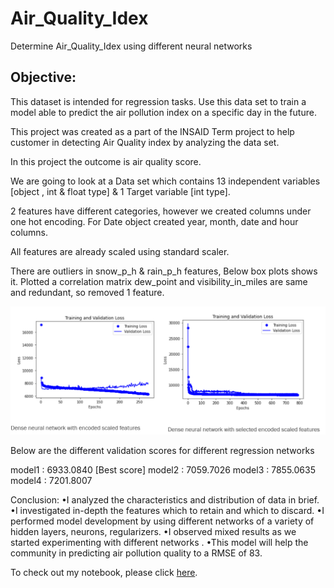 # Air_Quality_Idex
Determine Air_Quality_Idex using different neural networks

## Objective:
This dataset is intended for regression tasks.
Use this data set to train a model able to predict the air pollution index on a specific day in
the future.

This project was created as a part of the INSAID Term project to help customer in detecting Air Quality index by analyzing the data set.  

In this project the outcome is air quality score. 

We are going to look at a Data set which contains 13 independent variables [object , int & float type] & 1 Target variable [int type].

2 features have different categories, however we created columns under one hot encoding. For Date object created year, month, date and hour columns.

All features  are already scaled using standard scaler.

There are outliers in snow_p_h & rain_p_h features, Below box plots shows it.
Plotted a correlation matrix
dew_point and visibility_in_miles are same and redundant, so removed 1 feature.


![enter image description here](https://github.com/amar-chakka/Air_Quality_Idex/blob/0b2067db1e1e7cc6419522fe196d8ef895ccddb2/Training_Validation%20Loss%20plots.png?raw=true)


Below are the different validation scores for different regression networks

model1 : 6933.0840  [Best score]
model2 : 7059.7026
model3 : 7855.0635
model4 : 7201.8007

Conclusion:
•I analyzed the characteristics and distribution of data in brief.
•I investigated in-depth the features which to retain and which to discard.
•I performed model development by using different networks of a variety of hidden layers, neurons, regularizers.
•I observed mixed results as we started experimenting with different networks .
•This model will help the community in predicting air pollution quality to a RMSE of 83.

To check out my notebook, please click [here](https://github.com/amar-chakka/Air_Quality_Idex/blob/0b2067db1e1e7cc6419522fe196d8ef895ccddb2/AirQualityIndex_DL.ipynb).

